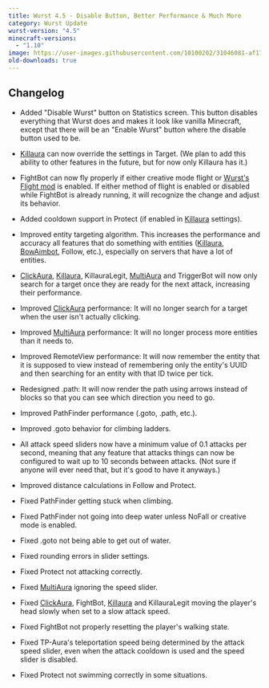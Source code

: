 ```yaml
---
title: Wurst 4.5 - Disable Button, Better Performance & Much More
category: Wurst Update
wurst-version: "4.5"
minecraft-versions:
  - "1.10"
image: https://user-images.githubusercontent.com/10100202/31046081-af1710ac-a5f2-11e7-8be3-d93be3a86537.jpg
old-downloads: true
---
```

## Changelog

- Added "Disable Wurst" button on Statistics screen. This button disables everything that Wurst does and makes it look like vanilla Minecraft, except that there will be an "Enable Wurst" button where the disable button used to be.

- [Killaura](https://wiki.wurstclient.net/killaura) can now override the settings in Target. (We plan to add this ability to other features in the future, but for now only Killaura has it.)

- FightBot can now fly properly if either creative mode flight or [Wurst's Flight mod](https://wiki.wurstclient.net/flight) is enabled. If either method of flight is enabled or disabled while FightBot is already running, it will recognize the change and adjust its behavior.

- Added cooldown support in Protect (if enabled in [Killaura](https://wiki.wurstclient.net/killaura) settings).

- Improved entity targeting algorithm. This increases the performance and accuracy all features that do something with entities ([Killaura](https://wiki.wurstclient.net/killaura), [BowAimbot](https://wiki.wurstclient.net/bowaimbot), Follow, etc.), especially on servers that have a lot of entities.

- [ClickAura](https://wiki.wurstclient.net/clickaura), [Killaura](https://wiki.wurstclient.net/killaura), KillauraLegit, [MultiAura](https://wiki.wurstclient.net/multiaura) and TriggerBot will now only search for a target once they are ready for the next attack, increasing their performance.

- Improved [ClickAura](https://wiki.wurstclient.net/clickaura) performance: It will no longer search for a target when the user isn't actually clicking.

- Improved [MultiAura](https://wiki.wurstclient.net/multiaura) performance: It will no longer process more entities than it needs to.

- Improved RemoteView performance: It will now remember the entity that it is supposed to view instead of remembering only the entity's UUID and then searching for an entity with that ID twice per tick.

- Redesigned .path: It will now render the path using arrows instead of blocks so that you can see which direction you need to go.

- Improved PathFinder performance (.goto, .path, etc.).

- Improved .goto behavior for climbing ladders.

- All attack speed sliders now have a minimum value of 0.1 attacks per second, meaning that any feature that attacks things can now be configured to wait up to 10 seconds between attacks. (Not sure if anyone will ever need that, but it's good to have it anyways.)

- Improved distance calculations in Follow and Protect.

- Fixed PathFinder getting stuck when climbing.

- Fixed PathFinder not going into deep water unless NoFall or creative mode is enabled.

- Fixed .goto not being able to get out of water.

- Fixed rounding errors in slider settings.

- Fixed Protect not attacking correctly.

- Fixed [MultiAura](https://wiki.wurstclient.net/multiaura) ignoring the speed slider.

- Fixed [ClickAura](https://wiki.wurstclient.net/clickaura), FightBot, [Killaura](https://wiki.wurstclient.net/killaura) and KillauraLegit moving the player's head slowly when set to a slow attack speed.

- Fixed FightBot not properly resetting the player's walking state.

- Fixed TP-Aura's teleportation speed being determined by the attack speed slider, even when the attack cooldown is used and the speed slider is disabled.

- Fixed Protect not swimming correctly in some situations.
